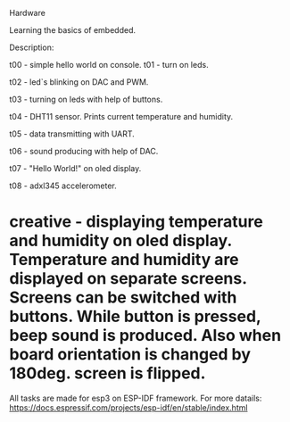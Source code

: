 <bold>Hardware</bold>

Learning the basics of embedded.

Description:

t00 - simple hello world on console.
t01 - turn on leds.

t02 - led`s blinking on DAC and PWM.

t03 - turning on leds with help of buttons.

t04 - DHT11 sensor. Prints current temperature and humidity.

t05 - data transmitting with UART.

t06 - sound producing with help of DAC.

t07 - "Hello World!" on oled display.

t08 - adxl345 accelerometer.

creative  - displaying temperature and humidity on oled display. Temperature and humidity are displayed on separate screens. Screens can be switched with buttons. While button is pressed, beep sound is produced. Also when board orientation is changed by 180deg. screen is flipped.
================================
All tasks are made for esp3 on ESP-IDF framework.
For more datails:
https://docs.espressif.com/projects/esp-idf/en/stable/index.html

